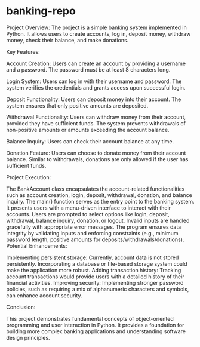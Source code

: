 # banking-repo
Project Overview:
The project is a simple banking system implemented in Python. It allows users to create accounts, log in, deposit money, withdraw money, check their balance, and make donations.

Key Features:

Account Creation: Users can create an account by providing a username and a password. The password must be at least 8 characters long.

Login System: Users can log in with their username and password. The system verifies the credentials and grants access upon successful login.

Deposit Functionality: Users can deposit money into their account. The system ensures that only positive amounts are deposited.

Withdrawal Functionality: Users can withdraw money from their account, provided they have sufficient funds. The system prevents withdrawals of non-positive amounts or amounts exceeding the account balance.

Balance Inquiry: Users can check their account balance at any time.

Donation Feature: Users can choose to donate money from their account balance. Similar to withdrawals, donations are only allowed if the user has sufficient funds.

Project Execution:

The BankAccount class encapsulates the account-related functionalities such as account creation, login, deposit, withdrawal, donation, and balance inquiry.
The main() function serves as the entry point to the banking system. It presents users with a menu-driven interface to interact with their accounts.
Users are prompted to select options like login, deposit, withdrawal, balance inquiry, donation, or logout. Invalid inputs are handled gracefully with appropriate error messages.
The program ensures data integrity by validating inputs and enforcing constraints (e.g., minimum password length, positive amounts for deposits/withdrawals/donations).
Potential Enhancements:

Implementing persistent storage: Currently, account data is not stored persistently. Incorporating a database or file-based storage system could make the application more robust.
Adding transaction history: Tracking account transactions would provide users with a detailed history of their financial activities.
Improving security: Implementing stronger password policies, such as requiring a mix of alphanumeric characters and symbols, can enhance account security.


Conclusion:

This project demonstrates fundamental concepts of object-oriented programming and user interaction in Python. It provides a foundation for building more complex banking applications and understanding software design principles.







